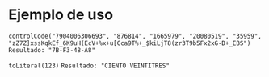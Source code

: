 # Ejemplo de uso

`controlCode("7904006306693", "876814", "1665979", "20080519", "35959", "zZ7Z]xssKqkEf_6K9uH(EcV+%x+u[Cca9T%+_$kiLjT8(zr3T9b5Fx2xG-D+_EBS")`
`Resultado: "7B-F3-48-A8"`

`toLiteral(123)`
`Resultado: "CIENTO VEINTITRES"`

